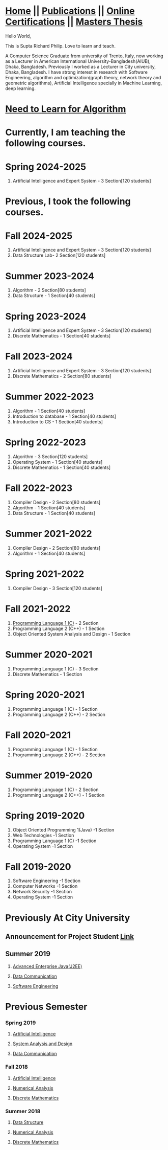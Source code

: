 # [Home](https://suptaphilip.github.io/)  ||  [Publications](/publications.md/)   ||  [Online Certifications](onlineCourse.md) || [Masters Thesis](Thesis.md)

Hello World,

This is Supta Richard Philip. Love to learn and teach.

A Computer Science Graduate from university of Trento, Italy, now working as a Lecturer in American International University-Bangladesh(AIUB), Dhaka, Bangladesh. Previously I worked as a Lecturer in City university, Dhaka, Bangladesh. I have strong interest in research with Software Engineering, algorithm and optimization(graph theory, network theory and geometric algorithms), Artificial Intelligence specially in Machine Learning, deep learning.

# [Need to Learn for Algorithm](Need_to_learn.txt)

# Currently, I am teaching the following courses.

# Spring 2024-2025
1. Artificial Intelligence and Expert System - 3 Section[120 students]

# Previous, I took the following courses.

# Fall 2024-2025
1. Artificial Intelligence and Expert System - 3 Section[120 students]
2. Data Structure Lab- 2 Section[120 students]
# Summer 2023-2024
1. Algorithm - 2 Section[80 students]
2. Data Structure - 1 Section[40 students]

# Spring 2023-2024
1. Artificial Intelligence and Expert System - 3 Section[120 students]
2. Discrete Mathematics - 1 Section[40 students]

# Fall 2023-2024
1. Artificial Intelligence and Expert System - 3 Section[120 students]
2. Discrete Mathematics - 2 Section[80 students]

# Summer 2022-2023
1. Algorithm - 1 Section[40 students]
2. Introduction to database - 1 Section[40 students]
3. Introduction to CS - 1 Section[40 students]


# Spring 2022-2023
1. Algorithm - 3 Section[120 students]
2. Operating System - 1 Section[40 students]
3. Discrete Mathematics - 1 Section[40 students]


# Fall 2022-2023
1. Compiler Design - 2 Section[80 students]
2. Algorithm - 1 Section[40 students]
3. Data Structure - 1 Section[40 students]

# Summer 2021-2022
1. Compiler Design - 2 Section[80 students]
2. Algorithm - 1 Section[40 students]

# Spring 2021-2022
1. Compiler Design - 3 Section[120 students]

# Fall 2021-2022
1. [Programming Language 1 (C)](https://suptaphilip.github.io/Programming-Language-C/) - 2 Section
2. Programming Language 2 (C++) - 1 Section
3. Object Oriented System Analysis and Design - 1 Section

# Summer 2020-2021
1. Programming Language 1 (C) - 3 Section
2. Discrete Mathematics - 1 Section

# Spring 2020-2021
1. Programming Language 1 (C) - 1 Section
2. Programming Language 2 (C++) - 2 Section

# Fall 2020-2021
1. Programming Language 1 (C)  - 1 Section
2. Programming Language 2 (C++) - 2 Section

# Summer 2019-2020
1. Programming Language 1 (C) - 2 Section
2. Programming Language 2 (C++) - 1 Section

# Spring 2019-2020
1. Object Oriented Programming 1(Java) -1 Section
2. Web Technologies  -1 Section
3. Programming Language 1 (C)  -1 Section
4. Operating System  -1 Section

# Fall 2019-2020
 1. Software Engineering  -1 Section
 2. Computer Networks  -1 Section
 3. Network Security  -1 Section
 4. Operating System  -1 Section

# Previously At City University
## Announcement for Project Student [Link](https://suptaphilip.github.io/For-Project-Student/)
## Summer 2019

1. [Advanced Enterprise Java(J2EE)](https://suptaphilip.github.io/Advance-Java-J2EE/)

2. [Data Communication](https://suptaphilip.github.io/Data-Communication/)

3. [Software Engineering](https://suptaphilip.github.io/Software-Engineering/)

 

# Previous Semester
### Spring 2019

1. [Artificial Intelligence](https://suptaphilip.github.io/Artificial-Intelligence-Spring2019/)

2. [System Analysis and Design](https://suptaphilip.github.io/System-Analysis-and-Design/)

3. [Data Communication](https://suptaphilip.github.io/Data-Communication/)


### Fall 2018

1. [Artificial Intelligence](https://suptaphilip.github.io/Artificial-Intelligence/)

2. [Numerical Analysis](https://suptaphilip.github.io/Numerical-Analysis/)

3. [Discrete Mathematics](https://suptaphilip.github.io/Discrete-Mathematics/)


### Summer 2018

1. [Data Structure](https://suptaphilip.github.io/CityUniversity-DataStructure/)

2. [Numerical Analysis](https://github.com/suptaphilip/Numerical-Analysis/tree/Summer-2018)

3. [Discrete Mathematics](https://suptaphilip.github.io/Discrete-Mathematics/)



